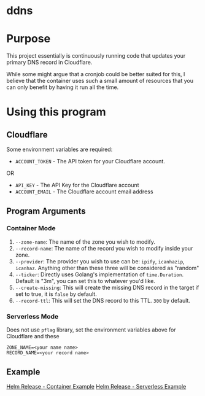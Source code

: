 # ddns

# Purpose

This project essentially is continuously running code that updates your primary DNS record in Cloudflare.

While some might argue that a cronjob could be better suited for this, I believe that the container uses such a small amount of resources
that you can only benefit by having it run all the time.

# Using this program

## Cloudflare

Some environment variables are required:

* `ACCOUNT_TOKEN` - The API token for your Cloudflare account.

OR

* `API_KEY` - The API Key for the Cloudflare account
* `ACCOUNT_EMAIL` - The Cloudflare account email address

## Program Arguments

### Container Mode

1. `--zone-name`: The name of the zone you wish to modify.
2. `--record-name`: The name of the record you wish to modify inside your zone.
3. `--provider`: The provider you wish to use can be: `ipify`, `icanhazip`, `icanhaz`. Anything other than these three will be considered as "random"
4. `--ticker`: Directly uses Golang's implementation of `time.Duration`. Default is "3m", you can set this to whatever you'd like.
5. `--create-missing`: This will create the missing DNS record in the target if set to true, it is `false` by default.
6. `--record-ttl`: This will set the DNS record to this TTL. `300` by default.

### Serverless Mode

Does not use `pflag` library, set the environment variables above for Cloudflare and these

```text
ZONE_NAME=<your name name>
RECORD_NAME=<your record name>
```

## Example

[Helm Release - Container Example](https://github.com/larivierec/home-cluster/blob/main/kubernetes/main/apps/networking/ddns/app/helm-release.yaml)
[Helm Release - Serverless Example](https://github.com/larivierec/home-cluster/blob/main/kubernetes/main/apps/serverless/fission/functions/ddns/specs/function.yaml#L31)